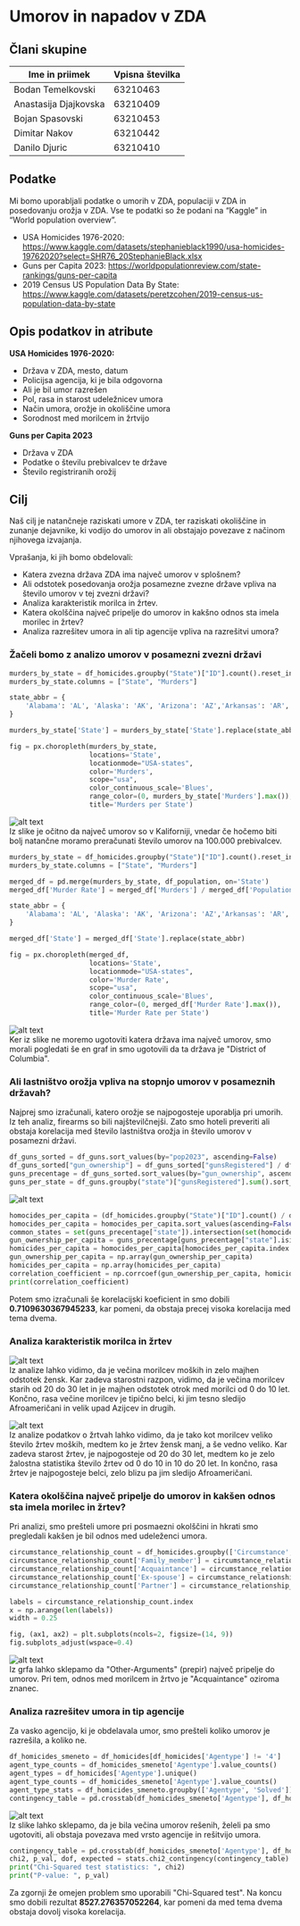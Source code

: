 # Umorov in napadov v ZDA
## Člani skupine

| Ime in priimek | Vpisna številka |
| -------------- | --------------- |
| Bodan Temelkovski | 63210463 |
| Anastasija Djajkovska | 63210409 |
| Bojan Spasovski | 63210453 |
| Dimitar Nakov  | 63210442 |
| Danilo Djuric | 63210410 |

## Podatke
Mi bomo uporabljali podatke o umorih v ZDA, populaciji v ZDA in posedovanju orožja v ZDA. Vse te podatki so že podani na “Kaggle” in “World population overview”.
- USA Homicides 1976-2020: https://www.kaggle.com/datasets/stephanieblack1990/usa-homicides-19762020?select=SHR76_20StephanieBlack.xlsx
- Guns per Capita 2023: https://worldpopulationreview.com/state-rankings/guns-per-capita
- 2019 Census US Population Data By State: https://www.kaggle.com/datasets/peretzcohen/2019-census-us-population-data-by-state

## Opis podatkov in atribute

**USA Homicides 1976-2020:**
- Država v ZDA, mesto, datum
- Policijsa agencija, ki je bila odgovorna
- Ali je bil umor razrešen
- Pol, rasa in starost udeležnicev umora
- Način umora, orožje in okoliščine umora
- Sorodnost med morilcem in žrtvijo

**Guns per Capita 2023**
- Država v ZDA
- Podatke o številu prebivalcev te države
- Število registriranih orožij

## Cilj
Naš cilj je natančneje raziskati umore v ZDA, ter raziskati okoliščine in zunanje dejavnike, ki vodijo do umorov in ali obstajajo povezave z načinom njihovega izvajanja.

Vprašanja, ki jih bomo obdelovali:
- Katera zvezna država ZDA ima največ umorov v splošnem?
- Ali odstotek posedovanja orožja posamezne zvezne države vpliva na število umorov v tej zvezni državi?
- Analiza karakteristik morilca in žrtev.
- Katera okolščina največ pripelje do umorov in kakšno odnos sta imela morilec in žrtev?
- Analiza razrešitev umora in ali tip agencije vpliva na razrešitvi umora?

### Žačeli bomo z analizo umorov v posamezni zvezni državi
```python
murders_by_state = df_homicides.groupby("State")["ID"].count().reset_index()
murders_by_state.columns = ["State", "Murders"]

state_abbr = {
    'Alabama': 'AL', 'Alaska': 'AK', 'Arizona': 'AZ','Arkansas': 'AR','California': 'CA','Colorado': 'CO','Connecticut': 'CT','Delaware': 'DE','Florida': 'FL','Georgia': 'GA','Hawaii': 'HI','Idaho': 'ID', 'Illinois': 'IL','Indiana': 'IN','Iowa': 'IA','Kansas': 'KS','Kentucky': 'KY','Louisiana': 'LA','Maine': 'ME','Maryland': 'MD','Massachusetts': 'MA','Michigan': 'MI','Minnesota': 'MN','Mississippi': 'MS','Missouri': 'MO','Montana': 'MT','Nebraska': 'NE','Nevada': 'NV','New Hampshire': 'NH','New Jersey': 'NJ','New Mexico': 'NM','New York': 'NY','North Carolina': 'NC','North Dakota': 'ND','Ohio': 'OH','Oklahoma': 'OK','Oregon': 'OR','Pennsylvania': 'PA','Rhodes Island': 'RI','South Carolina': 'SC','South Dakota': 'SD','Tennessee': 'TN','Texas': 'TX','Utah': 'UT','Vermont': 'VT','Virginia': 'VA','Washington': 'WA','West Virginia': 'WV','Wisconsin': 'WI', 'Wyoming': 'WY', 'District of Columbia': 'DC'
}

murders_by_state['State'] = murders_by_state['State'].replace(state_abbr)

fig = px.choropleth(murders_by_state, 
                    locations='State', 
                    locationmode="USA-states", 
                    color='Murders',
                    scope="usa",
                    color_continuous_scale='Blues',
                    range_color=(0, murders_by_state['Murders'].max()),
                    title='Murders per State')
```
![alt text](./map_bez_na_glava_zitel.png)
<br />
Iz slike je očitno da največ umorov so v Kaliforniji, vnedar če hočemo biti bolj natančne moramo preračunati število umorov na 100.000 prebivalcev.
```python
murders_by_state = df_homicides.groupby("State")["ID"].count().reset_index()
murders_by_state.columns = ["State", "Murders"]

merged_df = pd.merge(murders_by_state, df_population, on='State')
merged_df['Murder Rate'] = merged_df['Murders'] / merged_df['Population'] * 100000

state_abbr = {
    'Alabama': 'AL', 'Alaska': 'AK', 'Arizona': 'AZ','Arkansas': 'AR','California': 'CA','Colorado': 'CO','Connecticut': 'CT','Delaware': 'DE','Florida': 'FL','Georgia': 'GA','Hawaii': 'HI','Idaho': 'ID', 'Illinois': 'IL','Indiana': 'IN','Iowa': 'IA','Kansas': 'KS','Kentucky': 'KY','Louisiana': 'LA','Maine': 'ME','Maryland': 'MD','Massachusetts': 'MA','Michigan': 'MI','Minnesota': 'MN','Mississippi': 'MS','Missouri': 'MO','Montana': 'MT','Nebraska': 'NE','Nevada': 'NV','New Hampshire': 'NH','New Jersey': 'NJ','New Mexico': 'NM','New York': 'NY','North Carolina': 'NC','North Dakota': 'ND','Ohio': 'OH','Oklahoma': 'OK','Oregon': 'OR','Pennsylvania': 'PA','Rhodes Island': 'RI','South Carolina': 'SC','South Dakota': 'SD','Tennessee': 'TN','Texas': 'TX','Utah': 'UT','Vermont': 'VT','Virginia': 'VA','Washington': 'WA','West Virginia': 'WV','Wisconsin': 'WI', 'Wyoming': 'WY', 'District of Columbia': 'DC'
}

merged_df['State'] = merged_df['State'].replace(state_abbr)

fig = px.choropleth(merged_df, 
                    locations='State', 
                    locationmode="USA-states", 
                    color='Murder Rate',
                    scope="usa",
                    color_continuous_scale='Blues',
                    range_color=(0, merged_df['Murder Rate'].max()),
                    title='Murder Rate per State')
```
![alt text](./map_na_glava_zitel.png)
<br />
Ker iz slike ne moremo ugotoviti katera država ima največ umorov, smo morali pogledati še en graf in smo ugotovili da ta država je "District of Columbia".

### Ali lastništvo orožja vpliva na stopnjo umorov v posameznih državah?
Najprej smo izračunali, katero orožje se najpogosteje uporablja pri umorih. Iz teh analiz, firearms so bili najštevilčnejši. Zato smo hoteli preveriti ali obstaja korelacija med število lastništva orožja in število umorov v posamezni državi. 
```python
df_guns_sorted = df_guns.sort_values(by="pop2023", ascending=False)
df_guns_sorted["gun_ownership"] = df_guns_sorted["gunsRegistered"] / df_guns_sorted["pop2023"] * 100
guns_precentage = df_guns_sorted.sort_values(by="gun_ownership", ascending=False).head(50)
guns_per_state = df_guns.groupby("state")["gunsRegistered"].sum().sort_values(ascending=False)
```
![alt text](./stevilo_posedovanosti.png)
<br />
```python
homocides_per_capita = (df_homicides.groupby("State")["ID"].count() / df_guns.set_index("state")["pop2023"]) * 100000
homocides_per_capita = homocides_per_capita.sort_values(ascending=False).head(50)
common_states = set(guns_precentage["state"]).intersection(set(homocides_per_capita.index))
gun_ownership_per_capita = guns_precentage[guns_precentage["state"].isin(common_states)]['gun_ownership']
homicides_per_capita = homocides_per_capita[homocides_per_capita.index.isin(common_states)]
gun_ownership_per_capita = np.array(gun_ownership_per_capita)
homicides_per_capita = np.array(homicides_per_capita)
correlation_coefficient = np.corrcoef(gun_ownership_per_capita, homicides_per_capita)[0, 1]
print(correlation_coefficient)
``` 
Potem smo izračunali še korelacijski koeficient in smo dobili **0.7109630367945233**, kar pomeni, da obstaja precej visoka korelacija med tema dvema.

### Analiza karakteristik morilca in žrtev
![alt text](./karakteristike_morilca.png)
<br />
Iz analize lahko vidimo, da je večina morilcev moških in zelo majhen odstotek žensk. Kar zadeva starostni razpon, vidimo, da je večina morilcev starih od 20 do 30 let in je majhen odstotek otrok med morilci od 0 do 10 let. Končno, rasa večine morilcev je tipično belci, ki jim tesno sledijo Afroameričani in velik upad Azijcev in drugih.

![alt text](./karakteristike_zrtev.png)
<br />
Iz analize podatkov o žrtvah lahko vidimo, da je tako kot morilcev veliko število žrtev moških, medtem ko je žrtev žensk manj, a še vedno veliko. Kar zadeva starost žrtev, je najpogosteje od 20 do 30 let, medtem ko je zelo žalostna statistika število žrtev od 0 do 10 in 10 do 20 let. In končno, rasa žrtev je najpogosteje belci, zelo blizu pa jim sledijo Afroameričani.

### Katera okolščina največ pripelje do umorov in kakšen odnos sta imela morilec in žrtev?

Pri analizi, smo prešteli umore pri posmaezni okolščini in hkrati smo pregledali kakšen je bil odnos med 
udeleženci umora.
```python
circumstance_relationship_count = df_homicides.groupby(['Circumstance', 'Relationship'])['Relationship'].count().unstack()
circumstance_relationship_count['Family_member'] = circumstance_relationship_count[['Brother', 'Sister','Common-law husband','Common-law wife', 'Daughter', 'Other family','Son', 'Stepdaughter','Stepfather','Stepmother','Stepson','Wife']].sum(axis=1)
circumstance_relationship_count['Acquaintance'] = circumstance_relationship_count[['Acquaintance', 'Employee', 'Employer']].sum(axis=1)
circumstance_relationship_count['Ex-spouse'] = circumstance_relationship_count[['Ex-wife', 'Ex-husband']].sum(axis=1)
circumstance_relationship_count['Partner'] = circumstance_relationship_count[['Boyfriend', 'Girlfriend', 'Homosexual relationship']].sum(axis=1)

labels = circumstance_relationship_count.index
x = np.arange(len(labels))
width = 0.25

fig, (ax1, ax2) = plt.subplots(ncols=2, figsize=(14, 9))
fig.subplots_adjust(wspace=0.4)
```

![alt text](./relationship+circumstance.png)
<br />
Iz grfa lahko sklepamo da "Other-Arguments" (prepir) največ pripelje do umorov. Pri tem, odnos med morilcem in žrtvo je "Acquaintance" oziroma znanec.

### Analiza razrešitev umora in tip agencije
Za vasko agencijo, ki je obdelavala umor, smo prešteli koliko umorov je razrešila, a koliko ne.
```python
df_homicides_smeneto = df_homicides[df_homicides['Agentype'] != '4']
agent_type_counts = df_homicides_smeneto['Agentype'].value_counts()
agent_types = df_homicides['Agentype'].unique()
agent_type_counts = df_homicides_smeneto['Agentype'].value_counts()
agent_type_stats = df_homicides_smeneto.groupby(['Agentype', 'Solved']).size().unstack().reset_index()
contingency_table = pd.crosstab(df_homicides_smeneto['Agentype'], df_homicides_smeneto['Solved'])
```

![alt text](./agency.png)
<br />
Iz slike lahko sklepamo, da je bila večina umorov rešenih, želeli pa smo ugotoviti, ali obstaja povezava med vrsto agencije in rešitvijo umora.
```python
contingency_table = pd.crosstab(df_homicides_smeneto['Agentype'], df_homicides_smeneto['Solved'])
chi2, p_val, dof, expected = stats.chi2_contingency(contingency_table)
print("Chi-Squared test statistics: ", chi2)
print("P-value: ", p_val)
```
Za zgornji že omejen problem smo uporabili "Chi-Squared test". Na koncu smo dobili rezultat **8527.276357052264**, kar pomeni da med tema dvema obstaja dovolj visoka korelacija.







